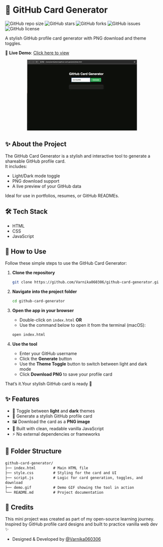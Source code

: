 # 📇 GitHub Card Generator

![GitHub repo size](https://img.shields.io/github/repo-size/Varnika060306/github-card-generator?style=for-the-badge)
![GitHub stars](https://img.shields.io/github/stars/Varnika060306/github-card-generator?style=for-the-badge)
![GitHub forks](https://img.shields.io/github/forks/Varnika060306/github-card-generator?style=for-the-badge)
![GitHub issues](https://img.shields.io/github/issues/Varnika060306/github-card-generator?style=for-the-badge)
![GitHub license](https://img.shields.io/github/license/Varnika060306/github-card-generator?style=for-the-badge)

A stylish GitHub profile card generator with PNG download and theme toggles.

🚀 **Live Demo**: [Click here to view](https://varnika060306.github.io/github-card-generator/)

<p align="center">
  <img src="./demo.gif" alt="Demo of GitHub Card Generator" />
</p>

## ✨ About the Project

The GitHub Card Generator is a stylish and interactive tool to generate a shareable GitHub profile card.  
It includes:
- Light/Dark mode toggle
- PNG download support
- A live preview of your GitHub data

Ideal for use in portfolios, resumes, or GitHub READMEs.
## 🛠 Tech Stack

- HTML
- CSS
- JavaScript

 
 ## 🚀 How to Use

Follow these simple steps to use the GitHub Card Generator:

1. **Clone the repository**

   ```bash
   git clone https://github.com/Varnika060306/github-card-generator.git
   ```

2. **Navigate into the project folder**

   ```bash
   cd github-card-generator
   ```

3. **Open the app in your browser**

   - Double-click on `index.html`
     **OR**
   - Use the command below to open it from the terminal (macOS):
   
   ```bash
   open index.html
   ```

4. **Use the tool**

   - Enter your GitHub username
   - Click the **Generate** button
   - Use the **Theme Toggle** button to switch between light and dark mode
   - Click **Download PNG** to save your profile card

That’s it.Your stylish GitHub card is ready 🎉

## ✨ Features

- 🎨 Toggle between **light** and **dark** themes
- 👤 Generate a stylish GitHub profile card
- 🖼️ Download the card as a **PNG image**
- 🧠 Built with clean, readable vanilla JavaScript
- ⚡ No external dependencies or frameworks

## 📁 Folder Structure

```
github-card-generator/
├── index.html        # Main HTML file
├── style.css         # Styling for the card and UI
├── script.js         # Logic for card generation, toggles, and download
├── demo.gif          # Demo GIF showing the tool in action
└── README.md         # Project documentation
```
## 🙌 Credits

This mini project was created as part of my open-source learning journey.  
Inspired by GitHub profile card designs and built to practice vanilla web dev ✨

- Designed & Developed by [@Varnika060306](https://github.com/Varnika060306)
